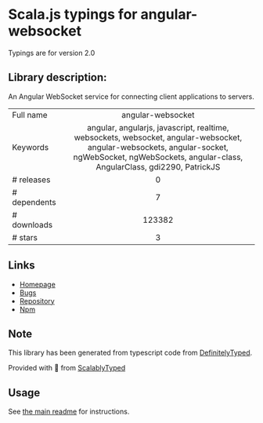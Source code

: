 
# Scala.js typings for angular-websocket

Typings are for version 2.0

## Library description:
An Angular WebSocket service for connecting client applications to servers.

|                    |                 |
| ------------------ | :-------------: |
| Full name          | angular-websocket |
| Keywords           | angular, angularjs, javascript, realtime, websockets, websocket, angular-websocket, angular-websockets, angular-socket, ngWebSocket, ngWebSockets, angular-class, AngularClass, gdi2290, PatrickJS |
| # releases         | 0 |
| # dependents       | 7 |
| # downloads        | 123382 |
| # stars            | 3 |

## Links
- [Homepage](https://github.com/angular-class/angular-websocket)
- [Bugs](https://github.com/angular-class/angular-websocket/issues)
- [Repository](https://github.com/angular-class/angular-websocket)
- [Npm](https://www.npmjs.com/package/angular-websocket)
    


## Note
This library has been generated from typescript code from [DefinitelyTyped](https://definitelytyped.org).

Provided with :purple_heart: from [ScalablyTyped](https://github.com/oyvindberg/ScalablyTyped)

## Usage
See [the main readme](../../readme.md) for instructions.


